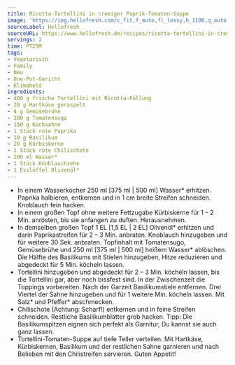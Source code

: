 ```yaml
---
title: Ricotta-Tortellini in cremiger Paprik-Tomaten-Suppe
image: 'https://img.hellofresh.com/c_fit,f_auto,fl_lossy,h_1100,q_auto,w_2600/hellofresh_s3/image/ricotta-tortellini-in-cremiger-paprika-tomaten-suppe-44fdac6b.jpg'
sourceLabel: Hellofresh
sourceURL: https://www.hellofresh.de/recipes/ricotta-tortellini-in-cremiger-paprika-tomaten-suppe-631b5b9790f834110a001749
servings: 2
time: PT25M
tags:
- Vegetarisch
- Family
- Neu
- One-Pot-Gericht
- Klimaheld
ingredients:
- 400 g frische Tortellini mit Ricotta-Füllung
- 20 g Hartkäse geraspelt
- 4 g Gemüsebrühe
- 200 g Tomatensugo
- 150 g Kochsahne
- 1 Stück rote Paprika
- 10 g Basilikum
- 20 g Kürbiskerne
- 1 Stück rote Chilischote
- 200 ml Wasser*
- 1 Stück Knoblauchzehe
- 1 Esslöffel Olivenöl*
---
```


- In einem Wasserkocher 250 ml [375 ml | 500 ml] Wasser\* erhitzen. Paprika halbieren, entkernen und in 1 cm breite Streifen schneiden. Knoblauch fein hacken.
- In einem großen Topf ohne weitere Fettzugabe Kürbiskerne für 1 – 2 Min. anrösten, bis sie anfangen zu duften. Herausnehmen.
- In demselben großen Topf 1 EL [1,5 EL | 2 EL] Olivenöl\* erhitzen und darin Paprikastreifen für 2 – 3 Min. anbraten. Knoblauch hinzugeben und für weitere 30 Sek. anbraten. Topfinhalt mit Tomatensugo, Gemüsebrühe und 250 ml [375 ml | 500 ml] heißem Wasser\* ablöschen.  Die Hälfte des Basilikums mit Stielen hinzugeben, Hitze reduzieren und abgedeckt für 5 Min. köcheln lassen.
- Tortellini hinzugeben und abgedeckt für 2 – 3 Min. köcheln lassen, bis die Tortellini gar, aber noch bissfest sind.  In der Zwischenzeit die Toppings vorbereiten. Nach der Garzeit Basilikumstiele entfernen. Drei Viertel der Sahne hinzugeben und für 1 weitere Min. köcheln lassen. Mit Salz\* und Pfeffer\* abschmecken.
- Chilischote (Achtung: Scharf!) entkernen und in feine Streifen schneiden. Restliche Basilikumblätter grob hacken.  Tipp: Die Basilikumspitzen eignen sich perfekt als Garnitur, Du kannst sie auch ganz lassen.
- Tortellini-Tomaten-Suppe auf tiefe Teller verteilen. Mit Hartkäse, Kürbiskernen, Basilikum und der restlichen Sahne garnieren und nach Belieben mit den Chilistreifen servieren. Guten Appetit!
